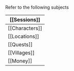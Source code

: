 
Refer to the following subjects









| [[Sessions]]   |
| -------------- |
| [[Characters]] |
| [[Locations]]  |
| [[Quests]]     |
| [[Villages]]   |
| [[Money]]      |



